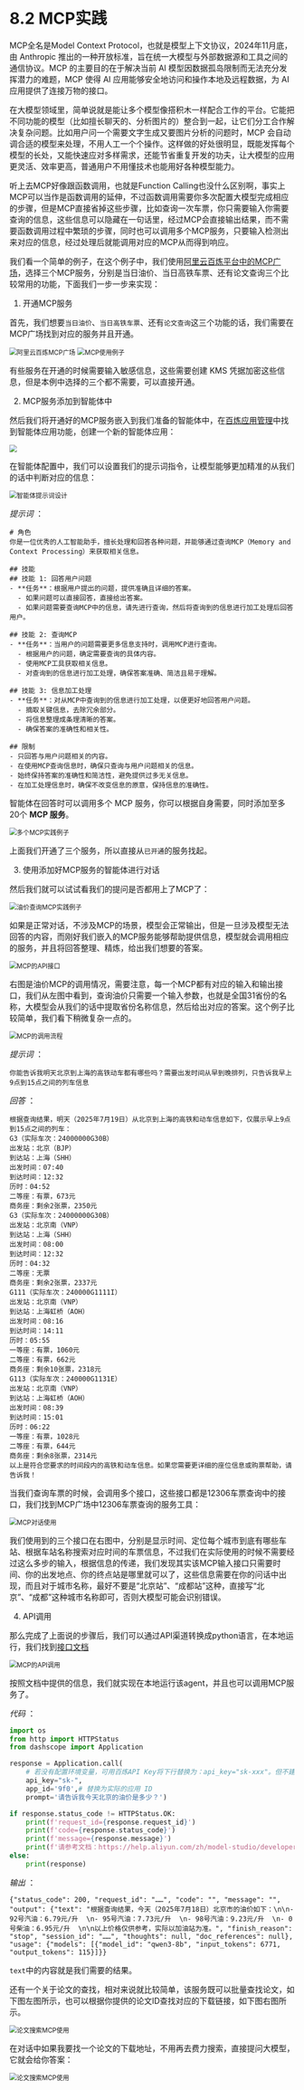 # 8.2 MCP实践

MCP全名是Model Context Protocol，也就是模型上下文协议，2024年11月底，由 Anthropic 推出的一种开放标准，旨在统一大模型与外部数据源和工具之间的通信协议。MCP 的主要目的在于解决当前 AI 模型因数据孤岛限制而无法充分发挥潜力的难题，MCP 使得 AI 应用能够安全地访问和操作本地及远程数据，为 AI 应用提供了连接万物的接口。

在大模型领域里，简单说就是能让多个模型像搭积木一样配合工作的平台。它能把不同功能的模型（比如擅长聊天的、分析图片的）整合到一起，让它们分工合作解决复杂问题。比如用户问一个需要文字生成又要图片分析的问题时，MCP 会自动调合适的模型来处理，不用人工一个个操作。这样做的好处很明显，既能发挥每个模型的长处，又能快速应对多样需求，还能节省重复开发的功夫，让大模型的应用更灵活、效率更高，普通用户不用懂技术也能用好各种模型能力。

听上去MCP好像跟函数调用，也就是Function Calling也没什么区别啊，事实上MCP可以当作是函数调用的延伸，不过函数调用需要你多次配置大模型完成相应的步骤，但是MCP直接省掉这些步骤，比如查询一次车票，你只需要输入你需要查询的信息，这些信息可以隐藏在一句话里，经过MCP会直接输出结果，而不需要函数调用过程中繁琐的步骤，同时也可以调用多个MCP服务，只要输入检测出来对应的信息，经过处理后就能调用对应的MCP从而得到响应。

我们看一个简单的例子，在这个例子中，我们使用[阿里云百炼平台中的MCP广场](https://bailian.console.aliyun.com/?tab=mcp#/mcp-market)，选择三个MCP服务，分别是当日油价、当日高铁车票、还有论文查询三个比较常用的功能，下面我们一步一步来实现：

1. 开通MCP服务

首先，我们想要`当日油价`、`当日高铁车票`、还有`论文查询`这三个功能的话，我们需要在MCP广场找到对应的服务并且开通。

<img src="./picture/mcp_ground.png" alt="阿里云百炼MCP广场" style="zoom:80%;" />

<img src="./picture/mcp_examples.png" alt="MCP使用例子" style="zoom:80%;" />

有些服务在开通的时候需要输入敏感信息，这些需要创建 KMS 凭据加密这些信息，但是本例中选择的三个都不需要，可以直接开通。

2. MCP服务添加到智能体中

然后我们将开通好的MCP服务嵌入到我们准备的智能体中，在[百炼应用管理](https://bailian.console.aliyun.com/?tab=app#/app-center)中找到智能体应用功能，创建一个新的智能体应用：

<img src="./picture/mcp_test.png" style="zoom:80%;" />

在智能体配置中，我们可以设置我们的提示词指令，让模型能够更加精准的从我们的话中判断对应的信息：

<img src="./picture/prompt_mcp_example.png" alt="智能体提示词设计" style="zoom:80%;" />

*提示词* ：

```Plain
# 角色
你是一位优秀的人工智能助手，擅长处理和回答各种问题，并能够通过查询MCP（Memory and Context Processing）来获取相关信息。

## 技能
## 技能 1: 回答用户问题
- **任务**：根据用户提出的问题，提供准确且详细的答案。
  - 如果问题可以直接回答，直接给出答案。
  - 如果问题需要查询MCP中的信息，请先进行查询，然后将查询到的信息进行加工处理后回答用户。

## 技能 2: 查询MCP
- **任务**：当用户的问题需要更多信息支持时，调用MCP进行查询。
  - 根据用户的问题，确定需要查询的具体内容。
  - 使用MCP工具获取相关信息。
  - 对查询到的信息进行加工处理，确保答案准确、简洁且易于理解。

## 技能 3: 信息加工处理
- **任务**：对从MCP中查询到的信息进行加工处理，以便更好地回答用户问题。
  - 摘取关键信息，去除冗余部分。
  - 将信息整理成条理清晰的答案。
  - 确保答案的准确性和相关性。

## 限制
- 只回答与用户问题相关的内容。
- 在使用MCP查询信息时，确保只查询与用户问题相关的信息。
- 始终保持答案的准确性和简洁性，避免提供过多无关信息。
- 在加工处理信息时，确保不改变信息的原意，保持信息的准确性。
```

智能体在回答时可以调用多个 MCP 服务，你可以根据自身需要，同时添加至多 20个 **MCP 服务**。

<img src="./picture/multi_mcp_examples.png" alt="多个MCP实践例子" style="zoom:80%;" />

上面我们开通了三个服务，所以直接从`已开通`的服务找起。

3. 使用添加好MCP服务的智能体进行对话

然后我们就可以试试看我们的提问是否都用上了MCP了：

<img src="./picture/mcp_single_example.png" alt="油价查询MCP实践例子" style="zoom:80%;" />

如果是正常对话，不涉及MCP的场景，模型会正常输出，但是一旦涉及模型无法回答的内容，而刚好我们嵌入的MCP服务能够帮助提供信息，模型就会调用相应的服务，并且将回答整理、精炼，给出我们想要的答案。

<img src="./picture/mcp_api_port.png" alt="MCP的API接口" style="zoom:80%;" />

右图是油价MCP的调用情况，需要注意，每一个MCP都有对应的输入和输出接口，我们从左图中看到，查询油价只需要一个输入参数，也就是全国31省份的名称，大模型会从我们的话中提取省份名称信息，然后给出对应的答案。这个例子比较简单，我们看下稍微复杂一点的。

<img src="./picture/mcp_process.png" alt="MCP的调用流程" style="zoom:80%;" />

*提示词* ：

```Plain
你能告诉我明天北京到上海的高铁动车都有哪些吗？需要出发时间从早到晚排列，只告诉我早上9点到15点之间的列车信息
```

*回答* ：

```Plain
根据查询结果，明天（2025年7月19日）从北京到上海的高铁和动车信息如下，仅展示早上9点到15点之间的列车：
G3（实际车次：24000000G30B）
出发站：北京（BJP）
到达站：上海（SHH）
出发时间：07:40
到达时间：12:32
历时：04:52
二等座：有票，673元
商务座：剩余2张票，2350元
G3（实际车次：24000000G30B）
出发站：北京南（VNP）
到达站：上海（SHH）
出发时间：08:00
到达时间：12:32
历时：04:32
二等座：无票
商务座：剩余2张票，2337元
G111（实际车次：240000G1111I）
出发站：北京南（VNP）
到达站：上海虹桥（AOH）
出发时间：08:16
到达时间：14:11
历时：05:55
一等座：有票，1060元
二等座：有票，662元
商务座：剩余10张票，2318元
G113（实际车次：240000G1131E）
出发站：北京南（VNP）
到达站：上海虹桥（AOH）
出发时间：08:39
到达时间：15:01
历时：06:22
一等座：有票，1028元
二等座：有票，644元
商务座：剩余8张票，2314元
以上是符合您要求的时间段内的高铁和动车信息。如果您需要更详细的座位信息或购票帮助，请告诉我！
```

当我们查询车票的时候，会调用多个接口，这些接口都是12306车票查询中的接口，我们找到MCP广场中12306车票查询的服务工具：

<img src="./picture/specific_usage.png" alt="MCP对话使用" style="zoom:80%;" />

我们使用到的三个接口在右图中，分别是显示时间、定位每个城市到底有哪些车站、根据车站名称搜索对应时间的车票信息，不过我们在实际使用的时候不需要经过这么多步的输入，根据信息的传递，我们发现其实该MCP输入接口只需要时间、你的出发地点、你的终点站是哪里就可以了，这些信息需要在你的问话中出现，而且对于城市名称，最好不要是“北京站”、“成都站”这种，直接写“北京”、“成都”这种城市名称即可，否则大模型可能会识别错误。

4. API调用

那么完成了上面说的步骤后，我们可以通过API渠道转换成python语言，在本地运行，我们找到[接口文档](https://bailian.console.aliyun.com/?tab=api#/api/?type=app&url=https%3A%2F%2Fhelp.aliyun.com%2Fdocument_detail%2F2846133.html)

<img src="./picture/mcp_api_usage.png" alt="MCP的API调用" style="zoom:80%;" />

按照文档中提供的信息，我们就实现在本地运行该agent，并且也可以调用MCP服务了。

*代码* ：

```Python
import os
from http import HTTPStatus
from dashscope import Application

response = Application.call(
    # 若没有配置环境变量，可用百炼API Key将下行替换为：api_key="sk-xxx"。但不建议在生产环境中直接将API Key硬编码到代码中，以减少API Key泄露风险。
    api_key="sk-",
    app_id='9f0',# 替换为实际的应用 ID
    prompt='请告诉我今天北京的油价是多少？')

if response.status_code != HTTPStatus.OK:
    print(f'request_id={response.request_id}')
    print(f'code={response.status_code}')
    print(f'message={response.message}')
    print(f'请参考文档：https://help.aliyun.com/zh/model-studio/developer-reference/error-code')
else:
    print(response)
```

*输出* ：

```Plain
{"status_code": 200, "request_id": "……", "code": "", "message": "", "output": {"text": "根据查询结果，今天（2025年7月18日）北京市的油价如下：\n\n- 92号汽油：6.79元/升  \n- 95号汽油：7.73元/升  \n- 98号汽油：9.23元/升  \n- 0号柴油：6.95元/升  \n\n以上价格仅供参考，实际以加油站为准。", "finish_reason": "stop", "session_id": "……", "thoughts": null, "doc_references": null}, "usage": {"models": [{"model_id": "qwen3-8b", "input_tokens": 6771, "output_tokens": 115}]}}
```

`text`中的内容就是我们需要的结果。

还有一个关于论文的查找，相对来说就比较简单，该服务既可以批量查找论文，如下图左图所示，也可以根据你提供的论文ID查找对应的下载链接，如下图右图所示。

<img src="./picture/arxiv_search.png" alt="论文搜索MCP使用" style="zoom:80%;" />

在对话中如果我要找一个论文的下载地址，不用再去费力搜索，直接提问大模型，它就会给你答案：

<img src="./picture/arxiv_search_reasult.png" alt="论文搜索MCP使用" style="zoom:80%;" />